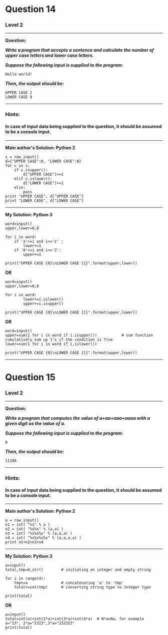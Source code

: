 
# Question 14
### Level 2
--------------------

**Question:**

***Write a program that accepts a sentence and calculate the number of upper case letters and lower case letters.***

***Suppose the following input is supplied to the program:***
```
Hello world!
```
***Then, the output should be:***
```
UPPER CASE 1
LOWER CASE 9
```
---------------------
### Hints:
#### In case of input data being supplied to the question, it should be assumed to be a console input.

-------------------
**Main author's Solution: Python 2**
```
s = raw_input()
d={"UPPER CASE":0, "LOWER CASE":0}
for c in s:
    if c.isupper():
        d["UPPER CASE"]+=1
    elif c.islower():
        d["LOWER CASE"]+=1
    else:
        pass
print "UPPER CASE", d["UPPER CASE"]
print "LOWER CASE", d["LOWER CASE"]
```
----------------
**My Solution: Python 3**
```
word=input()
upper,lower=0,0

for i in word:
    if 'a'<=i and i<='z' :
        lower+=1
    if 'A'<=i and i<='Z':
        upper+=1

print("UPPER CASE {0}\nLOWER CASE {1}".format(upper,lower))
```
**OR**
```
word=input()
upper,lower=0,0

for i in word:
        lower+=i.islower()
        upper+=i.isupper()

print("UPPER CASE {0}\nLOWER CASE {1}".format(upper,lower))
```
**OR**
```
word=input()
upper=sum(1 for i in word if i.isupper())           # sum function cumulatively sum up 1's if the condition is True
lower=sum(1 for i in word if i.islower())

print("UPPER CASE {0}\nLOWER CASE {1}".format(upper,lower))
```
----------------------
# Question 15
### Level 2
--------------------

**Question:**

***Write a program that computes the value of a+aa+aaa+aaaa with a given digit as the value of a.***

***Suppose the following input is supplied to the program:***

```9```

***Then, the output should be:***
```
11106
```
---------------------
### Hints:
#### In case of input data being supplied to the question, it should be assumed to be a console input.

-------------------
**Main author's Solution: Python 2**
```
a = raw_input()
n1 = int( "%s" % a )
n2 = int( "%s%s" % (a,a) )
n3 = int( "%s%s%s" % (a,a,a) )
n4 = int( "%s%s%s%s" % (a,a,a,a) )
print n1+n2+n3+n4
```
----------------
**My Solution: Python 3**
```
a=input()
total,tmp=0,str()        # initialing an integer and empty string

for i in range(4):
    tmp+=a               # concatenating 'a' to 'tmp'
    total+=int(tmp)      # converting string type to integer type

print(total)
```
**OR**
```
a=input()
total=int(a)+int(2*a)+int(3*a)+int(4*a)  # N*a=Na, for example  a="23", 2*a="2323",3*a="232323"
print(total)
```

